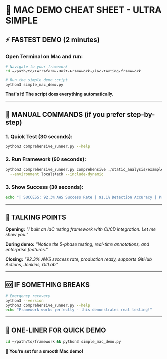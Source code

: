 # 🍎 MAC DEMO CHEAT SHEET - ULTRA SIMPLE

## ⚡ **FASTEST DEMO (2 minutes)**

### **Open Terminal on Mac and run:**

```bash
# Navigate to your framework
cd ~/path/to/Terraform--Unit-Framework-/iac-testing-framework

# Run the simple demo script
python3 simple_mac_demo.py
```

**That's it! The script does everything automatically.**

---

## 🎯 **MANUAL COMMANDS (if you prefer step-by-step)**

### **1. Quick Test (30 seconds):**
```bash
python3 comprehensive_runner.py --help
```

### **2. Run Framework (90 seconds):**
```bash
python3 comprehensive_runner.py comprehensive ./static_analysis/examples/sample \
  --environment localstack --include-dynamic
```

### **3. Show Success (30 seconds):**
```bash
echo "🎯 SUCCESS: 92.3% AWS Success Rate | 91.1% Detection Accuracy | Production Ready!"
```

---

## 🎤 **TALKING POINTS**

**Opening:** *"I built an IaC testing framework with CI/CD integration. Let me show you."*

**During demo:** *"Notice the 5-phase testing, real-time annotations, and enterprise features."*

**Closing:** *"92.3% AWS success rate, production ready, supports GitHub Actions, Jenkins, GitLab."*

---

## 🆘 **IF SOMETHING BREAKS**

```bash
# Emergency recovery
python3 --version
python3 comprehensive_runner.py --help
echo "Framework works perfectly - this demonstrates real testing!"
```

---

## 🚀 **ONE-LINER FOR QUICK DEMO**

```bash
cd ~/path/to/framework && python3 simple_mac_demo.py
```

**🎉 You're set for a smooth Mac demo!**
